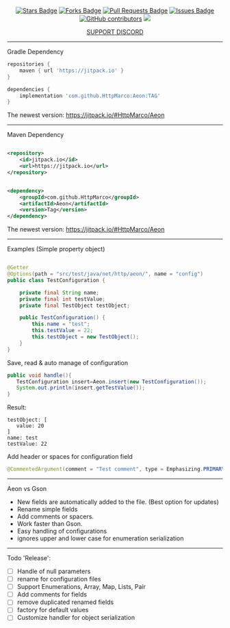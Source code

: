 <!--suppress HtmlDeprecatedAttribute -->
<div align="center">

<a href="https://github.com/HttpMarco/Aeon"><img src="https://img.shields.io/github/stars/HttpMarco/Aeon?color=10c298" alt="Stars Badge"/></a>
<a href="https://github.com/HttpMarco/Aeon"><img src="https://img.shields.io/github/forks/HttpMarco/Aeon?color=10c298" alt="Forks Badge"/></a>
<a href="https://github.com/HttpMarco/Aeon"><img src="https://img.shields.io/github/issues-pr/HttpMarco/Aeon?color=10c298" alt="Pull Requests Badge"/></a>
<a href="https://github.com/HttpMarco/Aeon"><img src="https://img.shields.io/github/issues/HttpMarco/Aeon?color=10c298" alt="Issues Badge"/></a>
<a href="https://github.com/HttpMarco/Aeon"><img alt="GitHub contributors" src="https://img.shields.io/github/contributors/HttpMarco/Aeon?color=10c298"></a>
[![](https://jitpack.io/v/HttpMarco/Aeon.svg)](https://jitpack.io/#HttpMarco/Aeon)
<div>
    <a href="https://discord.gg/zacX9b2wCF">SUPPORT DISCORD</a>
</div>
</div>

****

Gradle Dependency

````groovy
repositories {
    maven { url 'https://jitpack.io' }
}

dependencies {
    implementation 'com.github.HttpMarco:Aeon:TAG'
}
````
The newest version: https://jitpack.io/#HttpMarco/Aeon
****

Maven Dependency

````xml

<repository>
    <id>jitpack.io</id>
    <url>https://jitpack.io</url>
</repository>
````

````xml

<dependency>
    <groupId>com.github.HttpMarco</groupId>
    <artifactId>Aeon</artifactId>
    <version>Tag</version>
</dependency>
````


The newest version: https://jitpack.io/#HttpMarco/Aeon
***

Examples
(Simple property object)

````java

@Getter
@Options(path = "src/test/java/net/http/aeon/", name = "config")
public class TestConfiguration {

    private final String name;
    private final int testValue;
    private final TestObject testObject;

    public TestConfiguration() {
        this.name = "test";
        this.testValue = 22;
        this.testObject = new TestObject();
    }
}
````

Save, read & auto manage of configuration

````java
public void handle(){
   TestConfiguration insert=Aeon.insert(new TestConfiguration());
   System.out.println(insert.getTestValue());
}
````

Result: 
````
testObject: [
   value: 20
]
name: test
testValue: 22
````

Add header or spaces for configuration field 
`````java 
@CommentedArgument(comment = "Test comment", type = Emphasizing.PRIMARY)
`````

****

Aeon vs Gson

- New fields are automatically added to the file. (Best option for updates)
- Rename simple fields
- Add comments or spacers.
- Work faster than Gson.
- Easy handling of configurations
- ignores upper and lower case for enumeration serialization

****

Todo 'Release':

- [ ] Handle of null parameters
- [ ] rename for configuration files
- [ ] Support Enumerations, Array, Map, Lists, Pair
- [ ] Add comments for fields
- [ ] remove duplicated renamed fields
- [ ] factory for default values
- [ ] Customize handler for object serialization